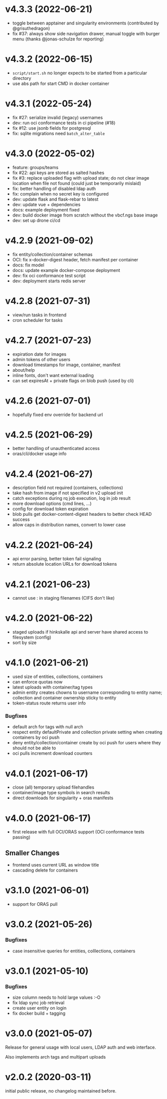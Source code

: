 # v4.3.3 (2022-06-21)

- toggle between apptainer and singularity environments (contributed by @grisuthedragon)
- fix #37: always show side navigation drawer, manual toggle with burger menu (thanks @jonas-schulze for reporting)

# v4.3.2 (2022-06-15)

- `script/start.sh` no longer expects to be started from a particular directory
- use abs path for start CMD in docker container

# v4.3.1 (2022-05-24)

- fix #27: serialize invalid (legacy) usernames
- dev: run oci conformance tests in ci pipeline (#18)
- fix #12: use jsonb fields for postgresql
- fix: sqlite migrations need `batch_alter_table`


# v4.3.0 (2022-05-02)

- feature: groups/teams
- fix #22: api keys are stored as salted hashes
- fix #3: replace uploaded flag with upload state; do not clear image location when file not found (could just be temporarily mislaid)
- fix: better handling of disabled ldap auth
- fix: complain when no secret key is configured
- dev: update flask and flask-rebar to latest
- dev: update vue + dependencies
- docs: example deployment fixed
- dev: build docker image from scratch without the vbcf.ngs base image
- dev: set up drone ci/cd

# v4.2.9 (2021-09-02)

- fix entity/collection/container schemas
- OCI: fix x-docker-digest header, fetch manifest per container
- docs: fix model
- docs: update example docker-compose deployment
- dev: fix oci conformance test script
- dev: deployment starts redis server

# v4.2.8 (2021-07-31)

- view/run tasks in frontend
- cron scheduler for tasks

# v4.2.7 (2021-07-23)

- expiration date for images
- admin tokens of other users
- download timestamps for image, container, manifest
- about/help
- inline fonts, don't want external loading
- can set expiresAt + private flags on blob push (used by cli)

# v4.2.6 (2021-07-01)

- hopefully fixed env override for backend url

# v4.2.5 (2021-06-29)

- better handling of unauthenticated access
- oras/cli/docker usage info

# v4.2.4 (2021-06-27)

- description field not required (containers, collections)
- take hash from image if not specified in v2 upload init
- catch exceptions during rq job execution, log in job result
- more download options (cmd lines, ...)
- config for download token expiration 
- blob pulls get docker-content-digest headers to better check HEAD success
- allow caps in distribution names, convert to lower case

# v4.2.2 (2021-06-24)

- api error parsing, better token fail signaling
- return absolute location URLs for download tokens

# v4.2.1 (2021-06-23)

- cannot use : in staging filenames (CIFS don't like)

# v4.2.0 (2021-06-22)

- staged uploads if hinkskalle api and server have shared access to filesystem (config)
- sort by size

# v4.1.0 (2021-06-21)

- used size of entities, collections, containers
- can enforce quotas now
- latest uploads with container/tag types
- admin entity creates chowns to username corresponding to entity name; collection and container ownership sticky to entity
- token-status route returns user info

### Bugfixes

- default arch for tags with null arch
- respect entity defaultPrivate and collection private setting when creating containers by oci push
- deny entity/collection/container create by oci push for users where they should not be able to
- oci pulls increment download counters


# v4.0.1 (2021-06-17)

- close (all) temporary upload filehandles
- container/image type symbols in search results
- direct downloads for singularity + oras manifests

# v4.0.0 (2021-06-17)

- first release with full OCI/ORAS support (OCI conformance tests passing)

## Smaller Changes

- frontend uses current URL as window title
- cascading delete for containers

# v3.1.0 (2021-06-01)

- support for ORAS pull

# v3.0.2 (2021-05-26)

### Bugfixes

- case insensitive queries for entities, colllections, containers

# v3.0.1 (2021-05-10)

### Bugfixes

- size column needs to hold large values :-O
- fix ldap sync job retrieval
- create user entity on login
- fix docker build + tagging

# v3.0.0 (2021-05-07)

Release for general usage with local users, LDAP auth and web interface.

Also implements arch tags and multipart uploads

# v2.0.2 (2020-03-11)

initial public release, no changelog maintained before.

